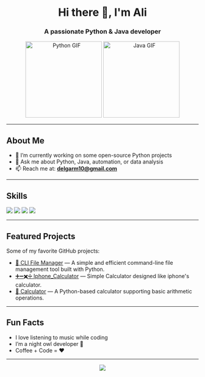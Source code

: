 <h1 align="center">Hi there 👋, I'm Ali</h1>
<h3 align="center">A passionate Python & Java developer</h3>

<p align="center">
  <img src="https://media4.giphy.com/media/coxQHKASG60HrHtvkt/giphy.gif" height="200" alt="Python GIF" />
  <img src="https://media2.giphy.com/media/qgQUggAC3Pfv687qPC/giphy.gif" height="200" alt="Java GIF" />
</p>

---

##  About Me

- 🔭 I’m currently working on some open-source Python projects    
- 💬 Ask me about Python, Java, automation, or data analysis  
- 📫 Reach me at: **delgarm10@gmail.com**

---

##  Skills

<p align="left">
  <img src="https://img.shields.io/badge/Python-3776AB?style=for-the-badge&logo=python&logoColor=white" />
  <img src="https://img.shields.io/badge/Java-007396?style=for-the-badge&logo=java&logoColor=white" />
  <img src="https://img.shields.io/badge/Git-F05032?style=for-the-badge&logo=git&logoColor=white" />
  <img src="https://img.shields.io/badge/VSCode-007ACC?style=for-the-badge&logo=visual-studio-code&logoColor=white" />
</p>

---

##  Featured Projects

Some of my favorite GitHub projects:

- [📁 CLI File Manager](https://github.com/alideli/CLI-File-Manager) — A simple and efficient command-line file management tool built with Python.  
- [➕➖✖️➗ Iphone_Calculator](https://github.com/alideli/Iphone-Calculator) — Simple Calculator designed like iphone's calculator.  
- [🧮 Calculator](https://github.com/alideli/Calculator) — A Python-based calculator supporting basic arithmetic operations.

---

##  Fun Facts

- I love listening to music while coding  
- I’m a night owl developer 🦉  
- Coffee + Code = ❤️

---

<div align="center">
  <img src="https://capsule-render.vercel.app/api?type=waving&color=gradient&height=100&section=footer"/>
</div>
